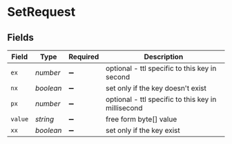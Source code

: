 # SetRequest


## Fields

| Field                                              | Type                                               | Required                                           | Description                                        |
| -------------------------------------------------- | -------------------------------------------------- | -------------------------------------------------- | -------------------------------------------------- |
| `ex`                                               | *number*                                           | :heavy_minus_sign:                                 | optional - ttl specific to this key in second      |
| `nx`                                               | *boolean*                                          | :heavy_minus_sign:                                 | set only if the key doesn't exist                  |
| `px`                                               | *number*                                           | :heavy_minus_sign:                                 | optional - ttl specific to this key in millisecond |
| `value`                                            | *string*                                           | :heavy_minus_sign:                                 | free form byte[] value                             |
| `xx`                                               | *boolean*                                          | :heavy_minus_sign:                                 | set only if the key exist                          |
